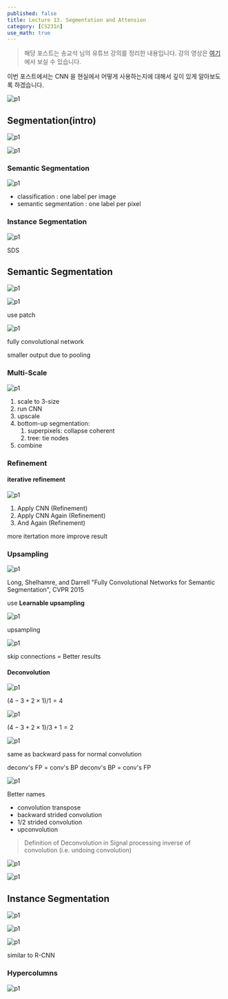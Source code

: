 ```yaml
---
published: false
title: Lecture 13. Segmentation and Attension
category: [CS231n]
use_math: true
---
```


> 해당 포스트는 송교석 님의 유튜브 강의를 정리한 내용입니다. 강의 영상은 [여기](https://youtube.com/playlist?list=PL1Kb3QTCLIVtyOuMgyVgT-OeW0PYXl3j5)에서 보실 수 있습니다.

이번 포스트에서는 CNN 을 현실에서 어떻게 사용하는지에 대해서 깊이 있게 알아보도록 하겠습니다.

![p1](/images/cs231n/slides/lecture13/winter1516_lecture13-001.png)

## Segmentation(intro)

![p1](/images/cs231n/slides/lecture13/winter1516_lecture13-017.png)

![p1](/images/cs231n/slides/lecture13/winter1516_lecture13-020.png)

### Semantic Segmentation

![p1](/images/cs231n/slides/lecture13/winter1516_lecture13-021.png)

- classification : one label per image
- semantic segmentation : one label per pixel

### Instance Segmentation

![p1](/images/cs231n/slides/lecture13/winter1516_lecture13-022.png)

SDS

## Semantic Segmentation

![p1](/images/cs231n/slides/lecture13/winter1516_lecture13-024.png)

![p1](/images/cs231n/slides/lecture13/winter1516_lecture13-028.png)

use patch

![p1](/images/cs231n/slides/lecture13/winter1516_lecture13-029.png)

fully convolutional network

smaller output due to pooling

### Multi-Scale

![p1](/images/cs231n/slides/lecture13/winter1516_lecture13-034.png)

1. scale to 3-size 
2. run CNN
3. upscale
4. bottom-up segmentation: 
   1. superpixels: collapse coherent
   2. tree: tie nodes
5. combine

### Refinement
#### iterative refinement

![p1](/images/cs231n/slides/lecture13/winter1516_lecture13-040.png)

1. Apply CNN (Refinement)
2. Apply CNN Again (Refinement)
3. And Again (Refinement)

more itertation more improve result

### Upsampling

![p1](/images/cs231n/slides/lecture13/winter1516_lecture13-042.png)

Long, Shelhamre, and Darrell "Fully Convolutional Networks for Semantic Segmentation", CVPR 2015

use **Learnable upsampling**

![p1](/images/cs231n/slides/lecture13/winter1516_lecture13-043.png)

upsampling

![p1](/images/cs231n/slides/lecture13/winter1516_lecture13-045.png)

skip connections = Better results

#### Deconvolution

![p1](/images/cs231n/slides/lecture13/winter1516_lecture13-046.png)

$(4-3+2\times1)/1 = 4$

![p1](/images/cs231n/slides/lecture13/winter1516_lecture13-049.png)

$(4-3+2\times1)/3 + 1 = 2$

![p1](/images/cs231n/slides/lecture13/winter1516_lecture13-052.png)

same as backward pass for normal convolution

deconv's FP = conv's BP
deconv's BP = conv's FP

![p1](/images/cs231n/slides/lecture13/winter1516_lecture13-057.png)

Better names
- convolution transpose
- backward strided convolution
- 1/2 strided convolution
- upconvolution

> Definition of Deconvolution in Signal processing
> inverse of convolution (i.e. undoing convolution)

![p1](/images/cs231n/slides/lecture13/winter1516_lecture13-059.png)

![p1](/images/cs231n/slides/lecture13/winter1516_lecture13-060.png)

## Instance Segmentation

![p1](/images/cs231n/slides/lecture13/winter1516_lecture13-062.png)

![p1](/images/cs231n/slides/lecture13/winter1516_lecture13-063.png)

![p1](/images/cs231n/slides/lecture13/winter1516_lecture13-069.png)

similar to R-CNN

### Hypercolumns

![p1](/images/cs231n/slides/lecture13/winter1516_lecture13-071.png)

